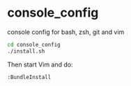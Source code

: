 # console_config
console config for bash, zsh, git and vim

~~~ bash
cd console_config
./install.sh
~~~

Then start Vim and do:
~~~ bash
:BundleInstall
~~~
